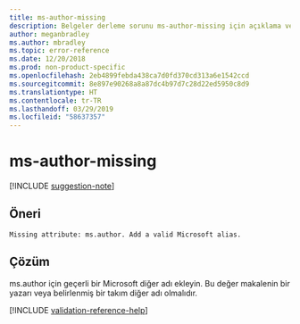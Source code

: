```yaml
---
title: ms-author-missing
description: Belgeler derleme sorunu ms-author-missing için açıklama ve çözüm
author: meganbradley
ms.author: mbradley
ms.topic: error-reference
ms.date: 12/20/2018
ms.prod: non-product-specific
ms.openlocfilehash: 2eb4899febda438ca7d0fd370cd313a6e1542ccd
ms.sourcegitcommit: 8e897e90268a8a87dc4b97d7c28d22ed5950c8d9
ms.translationtype: HT
ms.contentlocale: tr-TR
ms.lasthandoff: 03/29/2019
ms.locfileid: "58637357"
---
```

# <a name="ms-author-missing"></a>ms-author-missing

[!INCLUDE [suggestion-note](includes/suggestion-note.md)]

## <a name="suggestion"></a>Öneri

`Missing attribute: ms.author. Add a valid Microsoft alias.`

## <a name="resolution"></a>Çözüm

ms.author için geçerli bir Microsoft diğer adı ekleyin. Bu değer makalenin bir yazarı veya belirlenmiş bir takım diğer adı olmalıdır.

<!--make sure to add this file to your includes folder and verify the path-->
[!INCLUDE [validation-reference-help](includes/validation-reference-help.md)]